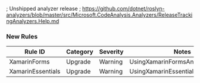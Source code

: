 ﻿; Unshipped analyzer release
; https://github.com/dotnet/roslyn-analyzers/blob/master/src/Microsoft.CodeAnalysis.Analyzers/ReleaseTrackingAnalyzers.Help.md

### New Rules
Rule ID | Category | Severity | Notes
--------|----------|----------|-------
XamarinForms | Upgrade | Warning | UsingXamarinFormsAnalyzerAnalyzer
XamarinEssentials | Upgrade | Warning | UsingXamarinEssentialsAnalyzer
